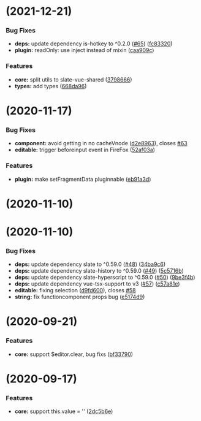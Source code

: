 # [](https://github.com/marsprince/slate-vue/compare/v0.2.0...v) (2021-12-21)


### Bug Fixes

* **deps:** update dependency is-hotkey to ^0.2.0 ([#65](https://github.com/marsprince/slate-vue/issues/65)) ([fc83320](https://github.com/marsprince/slate-vue/commit/fc8332049e5c926f86ab6bacc14f50773e53f211))
* **plugin:** readOnly: use inject instead of mixin ([caa909c](https://github.com/marsprince/slate-vue/commit/caa909cc75c9ac8260ce3f1c1b12c27f4c4c254c))


### Features

* **core:** split utils to slate-vue-shared ([3798666](https://github.com/marsprince/slate-vue/commit/3798666ad119bbb6b750b2d70635c19bb3cd0868))
* **types:** add types ([668da96](https://github.com/marsprince/slate-vue/commit/668da96ccef2d6f57793a996b2e2dc86846264e0))



# [](https://github.com/marsprince/slate-vue/compare/v0.1.9...v) (2020-11-17)


### Bug Fixes

* **component:** avoid getting in no cacheVnode ([d2e8963](https://github.com/marsprince/slate-vue/commit/d2e8963e649bf13efcbac6a67317c8d879d1c32e)), closes [#63](https://github.com/marsprince/slate-vue/issues/63)
* **editable:** trigger beforeinput event in FireFox ([52af03a](https://github.com/marsprince/slate-vue/commit/52af03a2416472baca4f636b0cf6a9ffa0101b16))


### Features

* **plugin:** make setFragmentData pluginnable ([eb91a3d](https://github.com/marsprince/slate-vue/commit/eb91a3d916c15ead8ceb5692a0fefe39147e8faa))



# [](https://github.com/marsprince/slate-vue/compare/v0.1.8...v) (2020-11-10)



# [](https://github.com/marsprince/slate-vue/compare/v0.1.7...v) (2020-11-10)


### Bug Fixes

* **deps:** update dependency slate to ^0.59.0 ([#48](https://github.com/marsprince/slate-vue/issues/48)) ([34ba9c6](https://github.com/marsprince/slate-vue/commit/34ba9c66b256bceb20053ca3fbdea2016cee524e))
* **deps:** update dependency slate-history to ^0.59.0 ([#49](https://github.com/marsprince/slate-vue/issues/49)) ([5c5716b](https://github.com/marsprince/slate-vue/commit/5c5716bf65978bc20077ba3cda0dc443b96c9883))
* **deps:** update dependency slate-hyperscript to ^0.59.0 ([#50](https://github.com/marsprince/slate-vue/issues/50)) ([9be3f4b](https://github.com/marsprince/slate-vue/commit/9be3f4bc1fd3bd9ae020a7c94af0cd99897dafe8))
* **deps:** update dependency vue-tsx-support to v3 ([#57](https://github.com/marsprince/slate-vue/issues/57)) ([c57a81e](https://github.com/marsprince/slate-vue/commit/c57a81ef699c60bb8d7ee5ae37b97a550138ec49))
* **editable:** fixing selection ([d9fd600](https://github.com/marsprince/slate-vue/commit/d9fd6008d56fcb3a66801f0e559d641c5d79134b)), closes [#58](https://github.com/marsprince/slate-vue/issues/58)
* **string:** fix functioncomponent props bug ([e5174d9](https://github.com/marsprince/slate-vue/commit/e5174d9ddfbc69eaf9a74872536e583edca6953d))



# [](https://github.com/marsprince/slate-vue/compare/v0.1.6...v) (2020-09-21)


### Features

* **core:** support $editor.clear, bug fixs ([bf33790](https://github.com/marsprince/slate-vue/commit/bf33790e87a38a15669181ea2575809743d90d62))



# [](https://github.com/marsprince/slate-vue/compare/v0.1.5...v) (2020-09-17)


### Features

* **core:** support this.value = '' ([2dc5b6e](https://github.com/marsprince/slate-vue/commit/2dc5b6e6bfbfae1b2a02f740701614dda45282c0))



